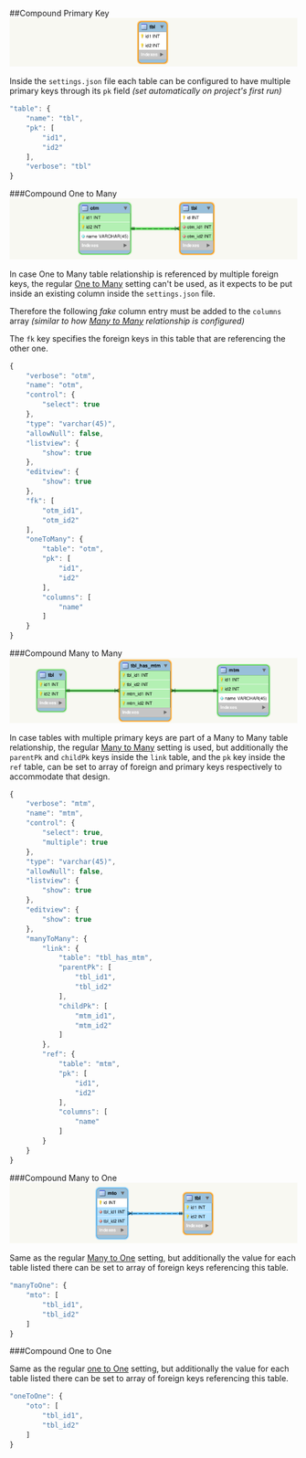 ##Compound Primary Key
![Compound Primary Key][1]

Inside the `settings.json` file each table can be configured to have multiple primary keys through its `pk` field _(set automatically on project's first run)_

```js
"table": {
    "name": "tbl",
    "pk": [
        "id1",
        "id2"
    ],
    "verbose": "tbl"
}
```

###Compound One to Many
![Compound One to Many][2]

In case One to Many table relationship is referenced by multiple foreign keys, the regular [One to Many][5] setting can't be used, as it expects to be put inside an existing column inside the `settings.json` file.

Therefore the following _fake_ column entry must be added to the `columns` array _(similar to how [Many to Many][6] relationship is configured)_

The `fk` key specifies the foreign keys in this table that are referencing the other one.

```js
{
    "verbose": "otm",
    "name": "otm",
    "control": {
        "select": true
    },
    "type": "varchar(45)",
    "allowNull": false,
    "listview": {
        "show": true
    },
    "editview": {
        "show": true
    },
    "fk": [
        "otm_id1",
        "otm_id2"
    ],
    "oneToMany": {
        "table": "otm",
        "pk": [
            "id1",
            "id2"
        ],
        "columns": [
            "name"
        ]
    }
}
```

###Compound Many to Many
![Compound Many to Many][3]

In case tables with multiple primary keys are part of a Many to Many table relationship, the regular [Many to Many][6] setting is used, but additionally the `parentPk` and `childPk` keys inside the `link` table, and the `pk` key inside the `ref` table, can be set to array of foreign and primary keys respectively to accommodate that design.

```js
{
    "verbose": "mtm",
    "name": "mtm",
    "control": {
        "select": true,
        "multiple": true
    },
    "type": "varchar(45)",
    "allowNull": false,
    "listview": {
        "show": true
    },
    "editview": {
        "show": true
    },
    "manyToMany": {
        "link": {
            "table": "tbl_has_mtm",
            "parentPk": [
                "tbl_id1",
                "tbl_id2"
            ],
            "childPk": [
                "mtm_id1",
                "mtm_id2"
            ]
        },
        "ref": {
            "table": "mtm",
            "pk": [
                "id1",
                "id2"
            ],
            "columns": [
                "name"
            ]
        }
    }
}
```

###Compound Many to One
![Compound Many to One][4]

Same as the regular [Many to One][7] setting, but additionally the value for each table listed there can be set to array of foreign keys referencing this table.

```js
"manyToOne": {
    "mto": [
        "tbl_id1",
        "tbl_id2"
    ]
}
```

###Compound One to One

Same as the regular [one to One][8] setting, but additionally the value for each table listed there can be set to array of foreign keys referencing this table.

```js
"oneToOne": {
    "oto": [
        "tbl_id1",
        "tbl_id2"
    ]
}
```


  [1]: images/compound-primary-key.png
  [2]: images/compound-one-to-many.png
  [3]: images/compound-many-to-many.png
  [4]: images/compound-many-to-one.png
  [5]: #one-to-many
  [6]: #many-to-many
  [7]: #many-to-one
  [8]: #one-to-one
